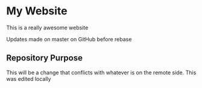 # My Website

This is a really awesome website

Updates made on master on GitHub before rebase

## Repository Purpose

This will be a change that conflicts
with whatever is on the remote side.
This was edited locally